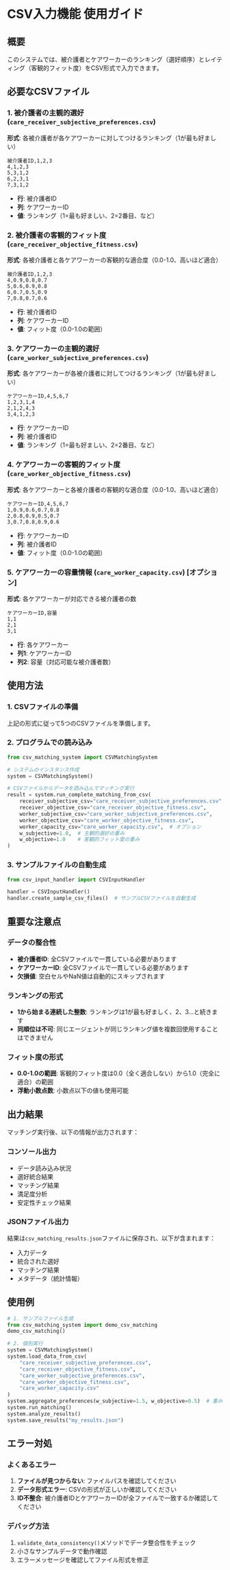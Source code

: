 # CSV入力機能 使用ガイド

## 概要

このシステムでは、被介護者とケアワーカーのランキング（選好順序）とレイティング（客観的フィット度）をCSV形式で入力できます。

## 必要なCSVファイル

### 1. 被介護者の主観的選好 (`care_receiver_subjective_preferences.csv`)

**形式**: 各被介護者が各ケアワーカーに対してつけるランキング（1が最も好ましい）

```csv
被介護者ID,1,2,3
4,1,2,3
5,3,1,2
6,2,3,1
7,3,1,2
```

- **行**: 被介護者ID
- **列**: ケアワーカーID  
- **値**: ランキング（1=最も好ましい、2=2番目、など）

### 2. 被介護者の客観的フィット度 (`care_receiver_objective_fitness.csv`)

**形式**: 各被介護者と各ケアワーカーの客観的な適合度（0.0-1.0、高いほど適合）

```csv
被介護者ID,1,2,3
4,0.9,0.8,0.7
5,0.6,0.9,0.8
6,0.7,0.5,0.9
7,0.8,0.7,0.6
```

- **行**: 被介護者ID
- **列**: ケアワーカーID
- **値**: フィット度（0.0-1.0の範囲）

### 3. ケアワーカーの主観的選好 (`care_worker_subjective_preferences.csv`)

**形式**: 各ケアワーカーが各被介護者に対してつけるランキング（1が最も好ましい）

```csv
ケアワーカーID,4,5,6,7
1,2,3,1,4
2,1,2,4,3
3,4,1,2,3
```

- **行**: ケアワーカーID
- **列**: 被介護者ID
- **値**: ランキング（1=最も好ましい、2=2番目、など）

### 4. ケアワーカーの客観的フィット度 (`care_worker_objective_fitness.csv`)

**形式**: 各ケアワーカーと各被介護者の客観的な適合度（0.0-1.0、高いほど適合）

```csv
ケアワーカーID,4,5,6,7
1,0.9,0.6,0.7,0.8
2,0.8,0.9,0.5,0.7
3,0.7,0.8,0.9,0.6
```

- **行**: ケアワーカーID
- **列**: 被介護者ID
- **値**: フィット度（0.0-1.0の範囲）

### 5. ケアワーカーの容量情報 (`care_worker_capacity.csv`) [オプション]

**形式**: 各ケアワーカーが対応できる被介護者の数

```csv
ケアワーカーID,容量
1,1
2,1
3,1
```

- **行**: 各ケアワーカー
- **列1**: ケアワーカーID
- **列2**: 容量（対応可能な被介護者数）

## 使用方法

### 1. CSVファイルの準備

上記の形式に従って5つのCSVファイルを準備します。

### 2. プログラムでの読み込み

```python
from csv_matching_system import CSVMatchingSystem

# システムのインスタンス作成
system = CSVMatchingSystem()

# CSVファイルからデータを読み込んでマッチング実行
result = system.run_complete_matching_from_csv(
    receiver_subjective_csv="care_receiver_subjective_preferences.csv",
    receiver_objective_csv="care_receiver_objective_fitness.csv", 
    worker_subjective_csv="care_worker_subjective_preferences.csv",
    worker_objective_csv="care_worker_objective_fitness.csv",
    worker_capacity_csv="care_worker_capacity.csv",  # オプション
    w_subjective=1.0,  # 主観的選好の重み
    w_objective=1.0    # 客観的フィット度の重み
)
```

### 3. サンプルファイルの自動生成

```python
from csv_input_handler import CSVInputHandler

handler = CSVInputHandler()
handler.create_sample_csv_files()  # サンプルCSVファイルを自動生成
```

## 重要な注意点

### データの整合性
- **被介護者ID**: 全CSVファイルで一貫している必要があります
- **ケアワーカーID**: 全CSVファイルで一貫している必要があります
- **欠損値**: 空白セルやNaN値は自動的にスキップされます

### ランキングの形式
- **1から始まる連続した整数**: ランキングは1が最も好ましく、2、3...と続きます
- **同順位は不可**: 同じエージェントが同じランキング値を複数回使用することはできません

### フィット度の形式
- **0.0-1.0の範囲**: 客観的フィット度は0.0（全く適合しない）から1.0（完全に適合）の範囲
- **浮動小数点数**: 小数点以下の値も使用可能

## 出力結果

マッチング実行後、以下の情報が出力されます：

### コンソール出力
- データ読み込み状況
- 選好統合結果
- マッチング結果
- 満足度分析
- 安定性チェック結果

### JSONファイル出力
結果は`csv_matching_results.json`ファイルに保存され、以下が含まれます：
- 入力データ
- 統合された選好
- マッチング結果
- メタデータ（統計情報）

## 使用例

```python
# 1. サンプルファイル生成
from csv_matching_system import demo_csv_matching
demo_csv_matching()

# 2. 個別実行
system = CSVMatchingSystem()
system.load_data_from_csv(
    "care_receiver_subjective_preferences.csv",
    "care_receiver_objective_fitness.csv", 
    "care_worker_subjective_preferences.csv",
    "care_worker_objective_fitness.csv",
    "care_worker_capacity.csv"
)
system.aggregate_preferences(w_subjective=1.5, w_objective=0.5)  # 重み調整
system.run_matching()
system.analyze_results()
system.save_results("my_results.json")
```

## エラー対処

### よくあるエラー
1. **ファイルが見つからない**: ファイルパスを確認してください
2. **データ形式エラー**: CSVの形式が正しいか確認してください
3. **ID不整合**: 被介護者IDとケアワーカーIDが全ファイルで一致するか確認してください

### デバッグ方法
1. `validate_data_consistency()`メソッドでデータ整合性をチェック
2. 小さなサンプルデータで動作確認
3. エラーメッセージを確認してファイル形式を修正